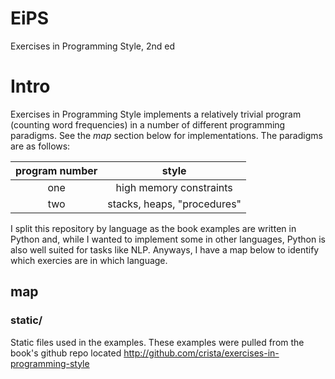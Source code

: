 # EiPS
Exercises in Programming Style, 2nd ed

# Intro
Exercises in Programming Style implements a relatively trivial program (counting word frequencies) in a number of different programming paradigms. See the *map* section below for implementations. The paradigms are as follows:

|program number|style|
|:------------:|:---------------------------:|
|     one      |   high memory constraints   |
|     two      | stacks, heaps, "procedures" |

I split this repository by language as the book examples are written in Python and, while I wanted to implement some in other languages, Python is also well suited for tasks like NLP. Anyways, I have a map below to identify which exercies are in which language.
## map
### static/
Static files used in the examples. These examples were pulled from the book's github repo located http://github.com/crista/exercises-in-programming-style 